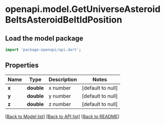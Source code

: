 # openapi.model.GetUniverseAsteroidBeltsAsteroidBeltIdPosition

## Load the model package
```dart
import 'package:openapi/api.dart';
```

## Properties
Name | Type | Description | Notes
------------ | ------------- | ------------- | -------------
**x** | **double** | x number | [default to null]
**y** | **double** | y number | [default to null]
**z** | **double** | z number | [default to null]

[[Back to Model list]](../README.md#documentation-for-models) [[Back to API list]](../README.md#documentation-for-api-endpoints) [[Back to README]](../README.md)


